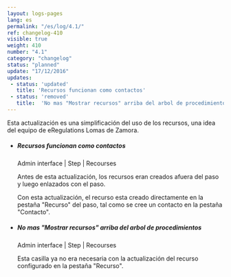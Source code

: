 ```yaml
---
layout: logs-pages
lang: es
permalink: "/es/log/4.1/"
ref: changelog-410
visible: true
weight: 410
number: "4.1"
category: "changelog"
status: "planned"
update: "17/12/2016"
updates:
 - status: 'updated'
   title: 'Recursos funcionan como contactos'
 - status: 'removed'
   title:  'No mas "Mostrar recursos" arriba del arbol de procedimientos'
---
```


<p class="alert alert-warning">Esta actualización es una simplificación del uso de los recursos, una idea del equipo de eRegulations Lomas de Zamora.</p>
<ul class="list-view">
  <li>
    <h5>Recursos funcionan como contactos</h5>
    <p class="meta-data">Admin interface | Step | Recourses</p>
    <p>Antes de esta actualización, los recursos eran creados afuera del paso y luego enlazados con el paso.</p>
    <p>Con esta actualización, el recurso esta creado directamente en la pestaña "Recurso" del paso, tal como se cree un contacto en la pestaña "Contacto".</p>
  </li>  
  <li>
    <h5>No mas "Mostrar recursos" arriba del arbol de procedimientos</h5>
    <p class="meta-data">Admin interface | Step | Recourses</p>
    <p>Esta casilla ya no era necesaria con la actualización del recurso configurado en la pestaña "Recurso".</p>
  </li>
</ul>
